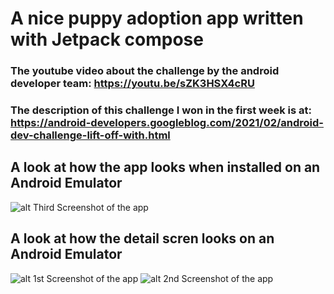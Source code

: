 # A nice puppy adoption app written with Jetpack compose

### The youtube video about the challenge by the android developer team: https://youtu.be/sZK3HSX4cRU

### The description of this challenge I won in the first week is at: https://android-developers.googleblog.com/2021/02/android-dev-challenge-lift-off-with.html

## A look at how the app looks when installed on an Android Emulator

![alt Third Screenshot of the app](https://github.com/kevingermainbusiness/PuppyAdoptionApp/blob/master/screenshots/puppy_adoption_app_flyer.png)

## A look at how the detail scren looks on an Android Emulator

![alt 1st Screenshot of the app](https://github.com/kevingermainbusiness/PuppyAdoptionApp/blob/master/screenshots/device-2021-10-07-135712.png)
![alt 2nd Screenshot of the app](https://github.com/kevingermainbusiness/PuppyAdoptionApp/blob/master/screenshots/device-2021-10-07-135316.png)
